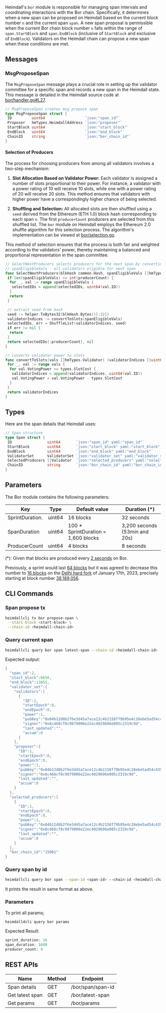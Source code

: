 Heimdall's `bor` module is responsible for managing span intervals and coordinating interactions with the Bor chain. Specifically, it determines when a new span can be proposed on Heimdall based on the current block number `n` and the current span `span`. A new span proposal is permissible when the current Bor chain block number `n` falls within the range of `span.StartBlock` and `span.EndBlock` (inclusive of `StartBlock` and exclusive of `EndBlock`). Validators on the Heimdall chain can propose a new span when these conditions are met.

## Messages

### MsgProposeSpan

The `MsgProposeSpan` message plays a crucial role in setting up the validator committee for a specific span and records a new span in the Heimdall state. This message is detailed in the Heimdall source code at [bor/handler.go#L27](https://github.com/maticnetwork/heimdall/blob/develop/bor/handler.go#L27).

```go
// MsgProposeSpan creates msg propose span
type MsgProposeSpan struct {
 ID         uint64                  `json:"span_id"`
 Proposer   hmTypes.HeimdallAddress `json:"proposer"`
 StartBlock uint64                  `json:"start_block"`
 EndBlock   uint64                  `json:"end_block"`
 ChainID    string                  `json:"bor_chain_id"`
}
```

#### Selection of Producers

The process for choosing producers from among all validators involves a two-step mechanism:

1. **Slot Allocation Based on Validator Power:** Each validator is assigned a number of slots proportional to their power. For instance, a validator with a power rating of 10 will receive 10 slots, while one with a power rating of 20 will receive 20 slots. This method ensures that validators with higher power have a correspondingly higher chance of being selected.

2. **Shuffling and Selection:** All allocated slots are then shuffled using a `seed` derived from the Ethereum (ETH 1.0) block hash corresponding to each span `n`. The first `producerCount` producers are selected from this shuffled list. The `bor` module on Heimdall employs the Ethereum 2.0 shuffle algorithm for this selection process. The algorithm's implementation can be viewed at [bor/selection.go](https://github.com/maticnetwork/heimdall/blob/develop/bor/selection.go).

This method of selection ensures that the process is both fair and weighted according to the validators' power, thereby maintaining a balanced and proportional representation in the span committee.

```go
// SelectNextProducers selects producers for the next span by converting power to slots
// spanEligibleVals - all validators eligible for next span
func SelectNextProducers(blkHash common.Hash, spanEligibleVals []hmTypes.Validator, producerCount uint64) (selectedIDs []uint64, err error) {
 if len(spanEligibleVals) <= int(producerCount) {
  for _, val := range spanEligibleVals {
   selectedIDs = append(selectedIDs, uint64(val.ID))
  }
  return
 }

 // extract seed from hash
 seed := helper.ToBytes32(blkHash.Bytes()[:32])
 validatorIndices := convertToSlots(spanEligibleVals)
 selectedIDs, err = ShuffleList(validatorIndices, seed)
 if err != nil {
  return
 }
 return selectedIDs[:producerCount], nil
}

// converts validator power to slots
func convertToSlots(vals []hmTypes.Validator) (validatorIndices []uint64) {
 for _, val := range vals {
  for val.VotingPower >= types.SlotCost {
   validatorIndices = append(validatorIndices, uint64(val.ID))
   val.VotingPower = val.VotingPower - types.SlotCost
  }
 }
 return validatorIndices
}
```

## Types

Here are the span details that Heimdall uses:

```go
// Span structure
type Span struct {
 ID                uint64       `json:"span_id" yaml:"span_id"`
 StartBlock        uint64       `json:"start_block" yaml:"start_block"`
 EndBlock          uint64       `json:"end_block" yaml:"end_block"`
 ValidatorSet      ValidatorSet `json:"validator_set" yaml:"validator_set"`
 SelectedProducers []Validator  `json:"selected_producers" yaml:"selected_producers"`
 ChainID           string       `json:"bor_chain_id" yaml:"bor_chain_id"`
}
```

## Parameters

The Bor module contains the following parameters:

|Key                   |Type  |Default value                      | Duration (*)                 |
|----------------------|------|-----------------------------------|------------------------------|
|SprintDuration.       |uint64|16 blocks                          |32 seconds                    |
|SpanDuration          |uint64|100 * SprintDuration = 1,600 blocks|3,200 seconds (53min and 20s)|
|ProducerCount         |uint64|4 blocks                           |8 seconds                     |

(*): Given that blocks are produced every [2 seconds](https://github.com/maticnetwork/bor/blob/4d23e6de3387e18c5f9f55b40ed37189ce82a7aa/params/config.go#L416) on Bor.

Previously, a sprint would last [64 blocks](https://github.com/maticnetwork/bor/blob/4d23e6de3387e18c5f9f55b40ed37189ce82a7aa/params/config.go#L423) but it was agreed to decrease this number to [16 blocks](https://github.com/maticnetwork/bor/blob/4d23e6de3387e18c5f9f55b40ed37189ce82a7aa/params/config.go#L424) on the [Delhi hard fork](https://polygon.technology/blog/hardfork-incoming-upgrading-polygon-pos-chain-to-boost-performance) of January 17th, 2023, precisely starting at block number [38,189,056](https://polygonscan.com/block/38189056).

## CLI Commands

### Span propose tx

```bash
heimdallcli tx bor propose-span \
 --start-block <start-block> \
 --chain-id <heimdall-chain-id>
```

### Query current span

```bash
heimdallcli query bor span latest-span --chain-id <heimdall-chain-id>
```

Expected output:

```go
{
  "span_id":2,
  "start_block":6656,
  "end_block":13055,
  "validator_set":{
    "validators":[
      {
        "ID":1,
        "startEpoch":0,
        "endEpoch":0,
        "power":1,
        "pubKey":"0x04b12d8b2f6e3d45a7ace12c4b2158f79b95e4c28ebe5ad54c439be9431d7fc9dc1164210bf6a5c3b8523528b931e772c86a307e8cff4b725e6b4a77d21417bf19",
        "signer":"0x6c468cf8c9879006e22ec4029696e005c2319c9d",
        "last_updated":"",
        "accum":0
      }
    ],
    "proposer":{
      "ID":1,
      "startEpoch":0,
      "endEpoch":0,
      "power":1,
      "pubKey":"0x04b12d8b2f6e3d45a7ace12c4b2158f79b95e4c28ebe5ad54c439be9431d7fc9dc1164210bf6a5c3b8523528b931e772c86a307e8cff4b725e6b4a77d21417bf19",
      "signer":"0x6c468cf8c9879006e22ec4029696e005c2319c9d",
      "last_updated":"",
      "accum":0
    }
  },
  "selected_producers":[
    {
      "ID":1,
      "startEpoch":0,
      "endEpoch":0,
      "power":1,
      "pubKey":"0x04b12d8b2f6e3d45a7ace12c4b2158f79b95e4c28ebe5ad54c439be9431d7fc9dc1164210bf6a5c3b8523528b931e772c86a307e8cff4b725e6b4a77d21417bf19",
      "signer":"0x6c468cf8c9879006e22ec4029696e005c2319c9d",
      "last_updated":"",
      "accum":0
    }
  ],
  "bor_chain_id":"15001"
}
```

### Query span by id

```bash
heimdallcli query bor span --span-id <span-id> --chain-id <heimdall-chain-id>
```

It prints the result in same format as above.

### Parameters

To print all params;

```go
heimdalldcli query bor params
```

Expected Result:

```go
sprint_duration: 16
span_duration: 1600
producer_count: 4
```

## REST APIs

|Name                  |Method|Endpoint          |
|----------------------|------|------------------|
|Span details          |GET   |/bor/span/span-id |
|Get latest span       |GET   |/bor/latest-span  |
|Get params            |GET   |/bor/params       |
